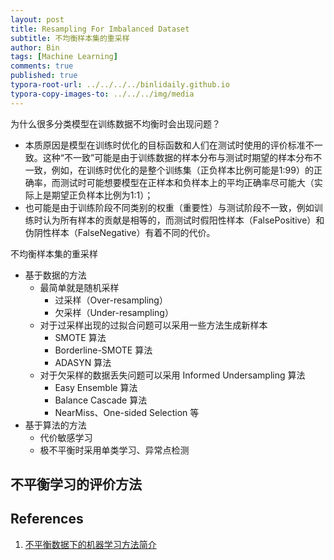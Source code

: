 ```yaml
---
layout: post
title: Resampling For Imbalanced Dataset
subtitle: 不均衡样本集的重采样
author: Bin
tags: [Machine Learning]
comments: true
published: true
typora-root-url: ../../../../binlidaily.github.io
typora-copy-images-to: ../../../img/media
---
```


为什么很多分类模型在训练数据不均衡时会出现问题？
* 本质原因是模型在训练时优化的目标函数和人们在测试时使用的评价标准不一致。这种“不一致”可能是由于训练数据的样本分布与测试时期望的样本分布不一致，例如，在训练时优化的是整个训练集（正负样本比例可能是1∶99）的正确率，而测试时可能想要模型在正样本和负样本上的平均正确率尽可能大（实际上是期望正负样本比例为1∶1）；
* 也可能是由于训练阶段不同类别的权重（重要性）与测试阶段不一致，例如训练时认为所有样本的贡献是相等的，而测试时假阳性样本（FalsePositive）和伪阴性样本（FalseNegative）有着不同的代价。

不均衡样本集的重采样
* 基于数据的方法
    * 最简单就是随机采样
        * 过采样（Over-resampling）
        * 欠采样（Under-resampling）
    * 对于过采样出现的过拟合问题可以采用一些方法生成新样本
        * SMOTE 算法
        * Borderline-SMOTE 算法
        * ADASYN 算法
    * 对于欠采样的数据丢失问题可以采用 Informed Undersampling 算法
        * Easy Ensemble 算法
        * Balance Cascade 算法
        * NearMiss、One-sided Selection 等
* 基于算法的方法
    * 代价敏感学习
    * 极不平衡时采用单类学习、异常点检测

## 不平衡学习的评价方法

## References
1. [不平衡数据下的机器学习方法简介](http://baogege.info/2015/11/16/learning-from-imbalanced-data/)